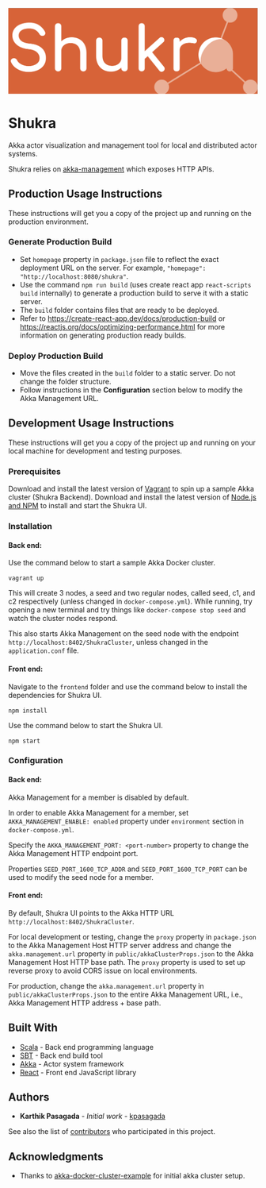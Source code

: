 ![Image](frontend/public/logo.png)

# Shukra #

Akka actor visualization and management tool for local and distributed actor systems.

Shukra relies on [akka-management](https://doc.akka.io/docs/akka-management/current/akka-management.html) which exposes 
HTTP APIs.

## Production Usage Instructions

These instructions will get you a copy of the project up and running on the production environment.

### Generate Production Build

* Set `homepage` property in `package.json` file to reflect the exact deployment URL on the server. For example, `"homepage": "http://localhost:8080/shukra"`. 
* Use the command `npm run build` (uses create react app `react-scripts build` internally) to generate a production build to serve it with a static server.
* The `build` folder contains files that are ready to be deployed. 
* Refer to https://create-react-app.dev/docs/production-build or https://reactjs.org/docs/optimizing-performance.html for more information on generating production ready builds.

### Deploy Production Build

* Move the files created in the `build` folder to a static server. Do not change the folder structure.
* Follow instructions in the **Configuration** section below to modify the Akka Management URL.

## Development Usage Instructions

These instructions will get you a copy of the project up and running on your local machine for development and testing purposes.

### Prerequisites

Download and install the latest version of [Vagrant](https://www.vagrantup.com/downloads.html) to spin up a sample Akka cluster (Shukra Backend). 
Download and install the latest version of [Node.js and NPM](https://nodejs.org/en/download/) to install and start the Shukra UI.

### Installation

#### Back end:

Use the command below to start a sample Akka Docker cluster.
```
vagrant up
```

This will create 3 nodes, a seed and two regular nodes, called seed, c1, and c2 respectively (unless changed in ```docker-compose.yml```). While running, try opening a new terminal and try things like ```docker-compose stop seed``` and watch the cluster nodes respond.

This also starts Akka Management on the seed node with the endpoint `http://localhost:8402/ShukraCluster`, unless changed in the ```application.conf``` file. 

#### Front end:

Navigate to the `frontend` folder and use the command below to install the dependencies for Shukra UI.
```
npm install
```

Use the command below to start the Shukra UI.
```
npm start
```

### Configuration

#### Back end:

Akka Management for a member is disabled by default.

In order to enable Akka Management for a member, set `AKKA_MANAGEMENT_ENABLE: enabled` property under `environment` section in `docker-compose.yml`.

Specify the `AKKA_MANAGEMENT_PORT: <port-number>` property to change the Akka Management HTTP endpoint port.

Properties `SEED_PORT_1600_TCP_ADDR` and `SEED_PORT_1600_TCP_PORT` can be used to modify the seed node for a member.

#### Front end:

By default, Shukra UI points to the Akka HTTP URL `http://localhost:8402/ShukraCluster`.

For local development or testing, change the `proxy` property in `package.json` to the Akka Management Host HTTP server address and change the `akka.management.url` property in `public/akkaClusterProps.json` to the Akka Management Host HTTP base path. The `proxy` property is used to set up reverse proxy to avoid CORS issue on local environments. 

For production, change the `akka.management.url` property in `public/akkaClusterProps.json` to the entire Akka Management URL, i.e., Akka Management HTTP address + base path.

## Built With

* [Scala](https://docs.scala-lang.org/?_ga=2.243112642.1950037817.1572011844-746476698.1572011844) - Back end programming language
* [SBT](https://www.scala-sbt.org/1.x/docs/) - Back end build tool
* [Akka](https://akka.io/docs/) - Actor system framework
* [React](https://akka.io/docs/) - Front end JavaScript library

## Authors

* **Karthik Pasagada** - *Initial work* - [kpasagada](https://github.com/kpasagada)

See also the list of [contributors](https://github.com/Headstorm/shukra/graphs/contributors) who participated in this project.

## Acknowledgments

* Thanks to [akka-docker-cluster-example](https://github.com/akka/akka-sample-cluster-docker-compose-scala) for initial akka cluster setup.


